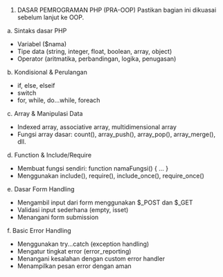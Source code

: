 1. DASAR PEMROGRAMAN PHP (PRA-OOP)
Pastikan bagian ini dikuasai sebelum lanjut ke OOP.

a. Sintaks dasar PHP
   - Variabel ($nama)
   - Tipe data (string, integer, float, boolean, array, object)
   - Operator (aritmatika, perbandingan, logika, penugasan)

b. Kondisional & Perulangan
   - if, else, elseif
   - switch
   - for, while, do...while, foreach

c. Array & Manipulasi Data
   - Indexed array, associative array, multidimensional array
   - Fungsi array dasar: count(), array_push(), array_pop(), array_merge(), dll.

d. Function & Include/Require
   - Membuat fungsi sendiri: function namaFungsi() { ... }
   - Menggunakan include(), require(), include_once(), require_once()

e. Dasar Form Handling
   - Mengambil input dari form menggunakan $_POST dan $_GET
   - Validasi input sederhana (empty, isset)
   - Menangani form submission

f. Basic Error Handling
   - Menggunakan try...catch (exception handling)
   - Mengatur tingkat error (error_reporting)
   - Menangani kesalahan dengan custom error handler
   - Menampilkan pesan error dengan aman
